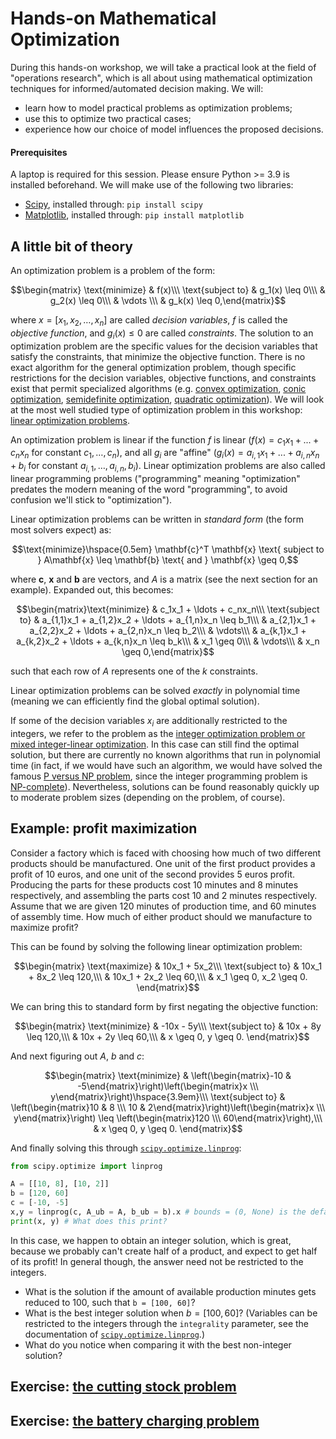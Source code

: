 # Hands-on Mathematical Optimization

During this hands-on workshop, we will take a practical look at the field of "operations research", which is all about using mathematical optimization techniques for informed/automated decision making. We will:

 - learn how to model practical problems as optimization problems;
 - use this to optimize two practical cases;
 - experience how our choice of model influences the proposed decisions.

#### Prerequisites

A laptop is required for this session. Please ensure Python >= 3.9 is installed beforehand. We will make use of the following two libraries:
 - [Scipy](https://scipy.org/), installed through: `pip install scipy`
 - [Matplotlib](https://matplotlib.org/), installed through: `pip install matplotlib`

## A little bit of theory

An optimization problem is a problem of the form:

$$\begin{matrix}
\text{minimize} & f(x)\\\
\text{subject to} & g_1(x) \leq 0\\\
& g_2(x) \leq 0\\\
& \vdots \\\
& g_k(x) \leq 0,\end{matrix}$$

where $x = [x_1, x_2, \ldots, x_n]$ are called _decision variables_, $f$ is called the _objective function_, and $g_i(x) \leq 0$ are called _constraints_.  The solution to an optimization problem are the specific values for the decision variables that satisfy the constraints, that minimize the objective function. There is no exact algorithm for the general optimization problem, though specific restrictions for the decision variables, objective functions, and constraints exist that permit specialized algorithms (e.g. [convex optimization](https://en.wikipedia.org/wiki/Convex_optimization), [conic optimization](https://en.wikipedia.org/wiki/Conic_optimization), [semidefinite optimization](https://en.wikipedia.org/wiki/Semidefinite_programming), [quadratic optimization](https://en.wikipedia.org/wiki/Quadratic_programming)). We will look at the most well studied type of optimization problem in this workshop: [linear optimization problems](https://en.wikipedia.org/wiki/Linear_programming).

An optimization problem is linear if the function $f$ is linear ($f(x) = c_1x_1+...+c_nx_n$ for constant $c_1,\ldots,c_n$), and all $g_i$ are "affine" ($g_i(x) = a_{i,1}x_1+...+a_{i,n}x_n+b_i$ for constant $a_{i,1},\ldots,a_{i,n},b_i$). Linear optimization problems are also called linear programming problems ("programming" meaning "optimization" predates the modern meaning of the word "programming", to avoid confusion we'll stick to "optimization").

Linear optimization problems can be written in _standard form_ (the form most solvers expect) as:

$$\text{minimize}\hspace{0.5em} \mathbf{c}^T \mathbf{x}  \text{ subject to } A\mathbf{x} \leq \mathbf{b} \text{ and } \mathbf{x} \geq 0,$$

where $\mathbf{c}$, $\mathbf{x}$ and $\mathbf{b}$ are vectors, and $A$ is a matrix (see the next section for an example). Expanded out, this becomes:

$$\begin{matrix}\text{minimize} & c_1x_1 + \ldots + c_nx_n\\\
\text{subject to} & a_{1,1}x_1 + a_{1,2}x_2 + \ldots + a_{1,n}x_n \leq b_1\\\
& a_{2,1}x_1 + a_{2,2}x_2 + \ldots + a_{2,n}x_n \leq b_2\\\
& \vdots\\\
& a_{k,1}x_1 + a_{k,2}x_2 + \ldots + a_{k,n}x_n \leq b_k\\\
& x_1 \geq 0\\\
& \vdots\\\
& x_n \geq 0,\end{matrix}$$

such that each row of $A$ represents one of the $k$ constraints.

Linear optimization problems can be solved _exactly_ in polynomial time (meaning we can efficiently find the global optimal solution).

If some of the decision variables $x_i$ are additionally restricted to the integers, we refer to the problem as the [integer optimization problem or mixed integer-linear optimization](https://en.wikipedia.org/wiki/Integer_programming). In this case can still find the optimal solution, but there are currently no known algorithms that run in polynomial time (in fact, if we would have such an algorithm, we would have solved the famous [P versus NP problem](https://en.wikipedia.org/wiki/P_versus_NP_problem), since the integer programming problem is [NP-complete](https://en.wikipedia.org/wiki/NP-completeness)). Nevertheless, solutions can be found reasonably quickly up to moderate problem sizes (depending on the problem, of course).

## Example: profit maximization

Consider a factory which is faced with choosing how much of two different products should be manufactured. One unit of the first product provides a profit of 10 euros, and one unit of the second provides 5 euros profit. Producing the parts for these products cost 10 minutes and 8 minutes respectively, and assembling the parts cost 10 and 2 minutes respectively. Assume that we are given 120 minutes of production time, and 60 minutes of assembly time. How much of either product should we manufacture to maximize profit?

This can be found by solving the following linear optimization problem:

$$\begin{matrix}
\text{maximize} & 10x_1 + 5x_2\\\
\text{subject to} & 10x_1 + 8x_2 \leq 120,\\\
& 10x_1 + 2x_2 \leq 60,\\\
& x_1 \geq 0, x_2 \geq 0.
\end{matrix}$$

We can bring this to standard form by first negating the objective function:

$$\begin{matrix}
\text{minimize} & -10x - 5y\\\
\text{subject to} & 10x + 8y \leq 120,\\\
& 10x + 2y \leq 60,\\\
& x \geq 0, y \geq 0.
\end{matrix}$$

And next figuring out $A$, $b$ and $c$: 

$$\begin{matrix}
\text{minimize} & \left(\begin{matrix}-10 & -5\end{matrix}\right)\left(\begin{matrix}x \\\ y\end{matrix}\right)\hspace{3.9em}\\\
\text{subject to} & \left(\begin{matrix}10 & 8 \\\ 10 & 2\end{matrix}\right)\left(\begin{matrix}x \\\ y\end{matrix}\right) \leq \left(\begin{matrix}120 \\\ 60\end{matrix}\right),\\\
& x \geq 0, y \geq 0.
\end{matrix}$$

And finally solving this through [`scipy.optimize.linprog`](https://docs.scipy.org/doc/scipy/reference/generated/scipy.optimize.linprog.html):

```python
from scipy.optimize import linprog

A = [[10, 8], [10, 2]]
b = [120, 60]
c = [-10, -5]
x,y = linprog(c, A_ub = A, b_ub = b).x # bounds = (0, None) is the default
print(x, y) # What does this print?
```

In this case, we happen to obtain an integer solution, which is great, because we probably can't create half of a product, and expect to get half of its profit! In general though, the answer need not be restricted to the integers.

- What is the solution if the amount of available production minutes gets reduced to 100, such that `b = [100, 60]`?
- What is the best integer solution when $b = [100, 60]$? (Variables can be restricted to the integers through the `integrality` parameter, see the documentation of [`scipy.optimize.linprog`](https://docs.scipy.org/doc/scipy/reference/generated/scipy.optimize.linprog.html).)
- What do you notice when comparing it with the best non-integer solution?

## Exercise: [the cutting stock problem](./cutting-stock/README.md)

## Exercise: [the battery charging problem](./battery-charging/README.md)
